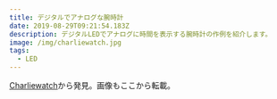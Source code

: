 ```yaml
---
title: デジタルでアナログな腕時計
date: 2019-08-29T09:21:54.183Z
description: デジタルLEDでアナログに時間を表示する腕時計の作例を紹介します。
image: /img/charliewatch.jpg
tags:
  - LED
---
```

[Charliewatch](https://trmm.net/Charliewatch)から発見。画像もここから転載。
